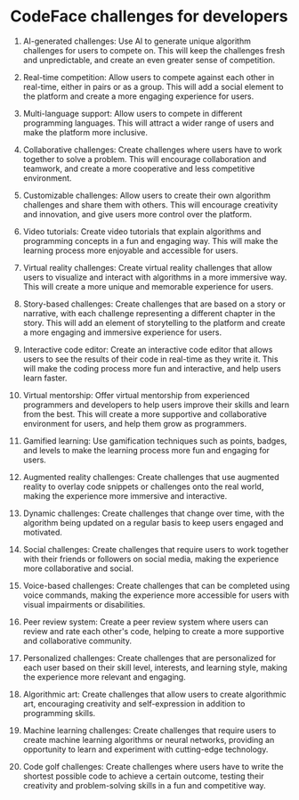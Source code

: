 # CodeFace challenges for developers

1.  AI-generated challenges: Use AI to generate unique algorithm challenges for users to compete on. This will keep the challenges fresh and unpredictable, and create an even greater sense of competition.
2.  Real-time competition: Allow users to compete against each other in real-time, either in pairs or as a group. This will add a social element to the platform and create a more engaging experience for users.
3.  Multi-language support: Allow users to compete in different programming languages. This will attract a wider range of users and make the platform more inclusive.
4.  Collaborative challenges: Create challenges where users have to work together to solve a problem. This will encourage collaboration and teamwork, and create a more cooperative and less competitive environment.
5.  Customizable challenges: Allow users to create their own algorithm challenges and share them with others. This will encourage creativity and innovation, and give users more control over the platform.
6.  Video tutorials: Create video tutorials that explain algorithms and programming concepts in a fun and engaging way. This will make the learning process more enjoyable and accessible for users.
7.  Virtual reality challenges: Create virtual reality challenges that allow users to visualize and interact with algorithms in a more immersive way. This will create a more unique and memorable experience for users.
8.  Story-based challenges: Create challenges that are based on a story or narrative, with each challenge representing a different chapter in the story. This will add an element of storytelling to the platform and create a more engaging and immersive experience for users.
9.  Interactive code editor: Create an interactive code editor that allows users to see the results of their code in real-time as they write it. This will make the coding process more fun and interactive, and help users learn faster.
10. Virtual mentorship: Offer virtual mentorship from experienced programmers and developers to help users improve their skills and learn from the best. This will create a more supportive and collaborative environment for users, and help them grow as programmers.
11. Gamified learning: Use gamification techniques such as points, badges, and levels to make the learning process more fun and engaging for users.

12. Augmented reality challenges: Create challenges that use augmented reality to overlay code snippets or challenges onto the real world, making the experience more immersive and interactive.
13. Dynamic challenges: Create challenges that change over time, with the algorithm being updated on a regular basis to keep users engaged and motivated.
14. Social challenges: Create challenges that require users to work together with their friends or followers on social media, making the experience more collaborative and social.
15. Voice-based challenges: Create challenges that can be completed using voice commands, making the experience more accessible for users with visual impairments or disabilities.
16. Peer review system: Create a peer review system where users can review and rate each other's code, helping to create a more supportive and collaborative community.
17. Personalized challenges: Create challenges that are personalized for each user based on their skill level, interests, and learning style, making the experience more relevant and engaging.
18. Algorithmic art: Create challenges that allow users to create algorithmic art, encouraging creativity and self-expression in addition to programming skills.
19. Machine learning challenges: Create challenges that require users to create machine learning algorithms or neural networks, providing an opportunity to learn and experiment with cutting-edge technology.
20. Code golf challenges: Create challenges where users have to write the shortest possible code to achieve a certain outcome, testing their creativity and problem-solving skills in a fun and competitive way.
